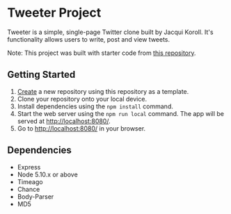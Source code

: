 # Tweeter Project

Tweeter is a simple, single-page Twitter clone built by Jacqui Koroll. It's functionality allows users to write, post and view tweets. 

Note: This project was built with starter code from [this repository](https://github.com/lighthouse-labs/tweeter).

## Getting Started

1. [Create](https://github.com/Jacquiiii/Tweeter-app) a new repository using this repository as a template.
2. Clone your repository onto your local device.
3. Install dependencies using the `npm install` command.
3. Start the web server using the `npm run local` command. The app will be served at <http://localhost:8080/>.
4. Go to <http://localhost:8080/> in your browser.

## Dependencies

- Express
- Node 5.10.x or above
- Timeago
- Chance
- Body-Parser
- MD5
